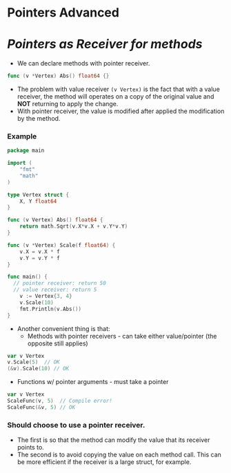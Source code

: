# Pointers Advanced

# *Pointers as Receiver for methods*
- We can declare methods with pointer receiver.
```go
func (v *Vertex) Abs() float64 {} 
```

- The problem with value receiver `(v Vertex)` is the fact that with a value receiver, the method will operates on a copy of the original value and **NOT** returning to apply the change.
- With pointer receiver, the value is modified after applied the modification by the method.

### Example
```go
package main

import (
	"fmt"
	"math"
)

type Vertex struct {
	X, Y float64
}

func (v Vertex) Abs() float64 {
	return math.Sqrt(v.X*v.X + v.Y*v.Y)
}

func (v *Vertex) Scale(f float64) {
	v.X = v.X * f
	v.Y = v.Y * f
}

func main() {
  // pointer receiver: return 50
  // value receiver: return 5
	v := Vertex{3, 4}
	v.Scale(10)
	fmt.Println(v.Abs())
}
```

- Another convenient thing is that:
  - Methods with pointer receivers - can take either value/pointer (the opposite still applies)
```go
var v Vertex
v.Scale(5)  // OK
(&v).Scale(10) // OK
```
  - Functions w/ pointer arguments - must take a pointer 
```go
var v Vertex
ScaleFunc(v, 5)  // Compile error!
ScaleFunc(&v, 5) // OK
```

### Should choose to use a pointer receiver.
- The first is so that the method can modify the value that its receiver points to.
- The second is to avoid copying the value on each method call. This can be more efficient if the receiver is a large struct, for example.